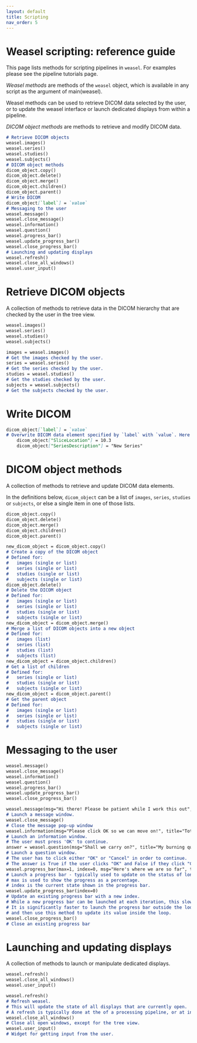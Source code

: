 ```yaml
---
layout: default
title: Scripting
nav_order: 5
---
```


# Weasel scripting: reference guide

This page lists methods for scripting pipelines in `weasel`. For examples please see the pipeline tutorials page.

*Weasel methods* are methods of the `weasel` object, which is available in any script as the argument of main(weasel). 

Weasel methods can be used to retrieve DICOM data selected by the user, or to update the weasel interface or launch dedicated displays from within a pipeline.

*DICOM object methods* are methods to retrieve and modify DICOM data. 

```markdown
# Retrieve DICOM objects
weasel.images()
weasel.series()
weasel.studies()
weasel.subjects()
# DICOM object methods
dicom_object.copy()
dicom_object.delete()
dicom_object.merge()
dicom_object.children()
dicom_object.parent()
# Write DICOM 
dicom_object[`label`] = `value`
# Messaging to the user
weasel.message()
weasel.close_message()
weasel.information()
weasel.question()
weasel.progress_bar()
weasel.update_progress_bar()
weasel.close_progress_bar()
# Launching and updating displays
weasel.refresh()
weasel.close_all_windows()
weasel.user_input()
```

# Retrieve DICOM objects

A collection of methods to retrieve data in the DICOM hierarchy that are checked by the user in the tree view. 

```markdown
weasel.images()
weasel.series()
weasel.studies()
weasel.subjects()
```

```markdown
images = weasel.images()
# Get the images checked by the user. 
series = weasel.series()
# Get the series checked by the user.
studies = weasel.studies() 
# Get the studies checked by the user.
subjects = weasel.subjects() 
# Get the subjects checked by the user. 
```

# Write DICOM

```markdown
dicom_object[`label`] = `value`
# Overwrite DICOM data element specified by `label` with `value`. Here `label` is either a DICOM keyword or a `(group, element)` pair of hexadecimal tags. Examples:
    dicom_object["SliceLocation"] = 10.3
    dicom_object["SeriesDescription"] = "New Series"
``` 

# DICOM object methods
A collection of methods to retrieve and update DICOM data elements. 

In the definitions below, `dicom_object` can be a list of `images`, `series`, `studies` or `subjects`, or else a single item in one of those lists.

```markdown
dicom_object.copy()
dicom_object.delete()
dicom_object.merge()
dicom_object.children()
dicom_object.parent()
```

```markdown
new_dicom_object = dicom_object.copy()
# Create a copy of the DICOM object
# Defined for: 
# 	images (single or list)
#	series (single or list)
#	studies (single or list)
#	subjects (single or list)
dicom_object.delete()	 
# Delete the DICOM object 
# Defined for: 
# 	images (single or list)
#	series (single or list)
#	studies (single or list)
#	subjects (single or list)
new_dicom_object = dicom_object.merge()
# Merge a list of DICOM objects into a new object
# Defined for: 
# 	images (list)
#	series (list)
#	studies (list)
#	subjects (list)
new_dicom_object = dicom_object.children()
# Get a list of children
# Defined for: 
#	series (single or list)
#	studies (single or list)
#	subjects (single or list)
new_dicom_object = dicom_object.parent()
# Get the parent object
# Defined for: 
# 	images (single or list)
#	series (single or list)
#	studies (single or list)
#	subjects (single or list)
```

# Messaging to the user

```markdown
weasel.message()
weasel.close_message()
weasel.information()
weasel.question()
weasel.progress_bar()
weasel.update_progress_bar()
weasel.close_progress_bar()
```

```markdown
weasel.message(msg="Hi there! Please be patient while I work this out", title="Totally pointless message")
# Launch a message window.
weasel.close_message()
# Close the message pop-up window
weasel.information(msg="Please click OK so we can move on!", title="Totally pointless information")
# Launch an information window. 
# The user must press 'OK' to continue.
answer = weasel.question(msg="Shall we carry on?", title="My burning question")
# Launch a question window. 
# The user has to click either "OK" or "Cancel" in order to continue. 
# The answer is True if the user clicks "OK" and False if they click "Cancel".
weasel.progress_bar(max=1, index=0, msg="Here's where we are so far", title="Progress Bar")
# Launch a progress bar - typically used to update on the status of long calculations. 
# max is used to show the progress as a percentage.
# index is the current state shown in the progress bar.
weasel.update_progress_bar(index=0) 
# Update an existing progress bar with a new index. 
# While a new progress bar can be launched at each iteration, this slows down calculations a lot. 
# It is significantly faster to launch the progress bar outside the loop, 
# and then use this method to update its value inside the loop.
weasel.close_progress_bar()
# Close an existing progress bar
```

# Launching and updating displays

A collection of methods to launch or manipulate dedicated displays.

```markdown
weasel.refresh()
weasel.close_all_windows()
weasel.user_input()
```

```markdown
weasel.refresh()
# Refresh weasel. 
# This will update the state of all displays that are currently open.
# A refresh is typically done at the of a processing pipeline, or at intermediate stages of very long pipelines.
weasel.close_all_windows()
# Close all open windows, except for the tree view.
weasel.user_input()
# Widget for getting input from the user.

```








